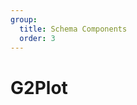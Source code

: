 ```yaml
---
group:
  title: Schema Components
  order: 3
---
```


# G2Plot

<code src="./demos/demo1.tsx"></code>
